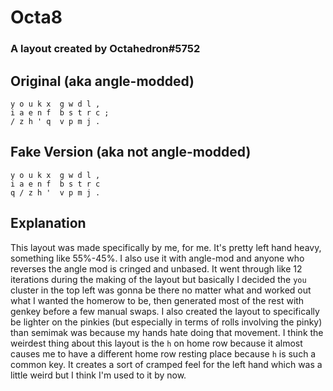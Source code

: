 # Octa8
### A layout created by Octahedron#5752
## Original (aka angle-modded)

```
y o u k x  g w d l ,
i a e n f  b s t r c ;
/ z h ' q  v p m j .
```
## Fake Version (aka not angle-modded)
```
y o u k x  g w d l , 
i a e n f  b s t r c 
q / z h '  v p m j . 
```

## Explanation
This layout was made specifically by me, for me. It's pretty left hand heavy, something like 55%-45%. I also use it with angle-mod and anyone who reverses the angle mod is cringed and unbased. It went through like 12 iterations during the making of the layout but basically I decided the `you` cluster in the top left was gonna be there no matter what and worked out what I wanted the homerow to be, then generated most of the rest with genkey before a few manual swaps. I also created the layout to specifically be lighter on the pinkies (but especially in terms of rolls involving the pinky) than semimak was because my hands hate doing that movement. I think the weirdest thing about this layout is the `h` on home row because it almost causes me to have a different home row resting place because `h` is such a common key. It creates a sort of cramped feel for the left hand which was a little weird but I think I'm used to it by now.
